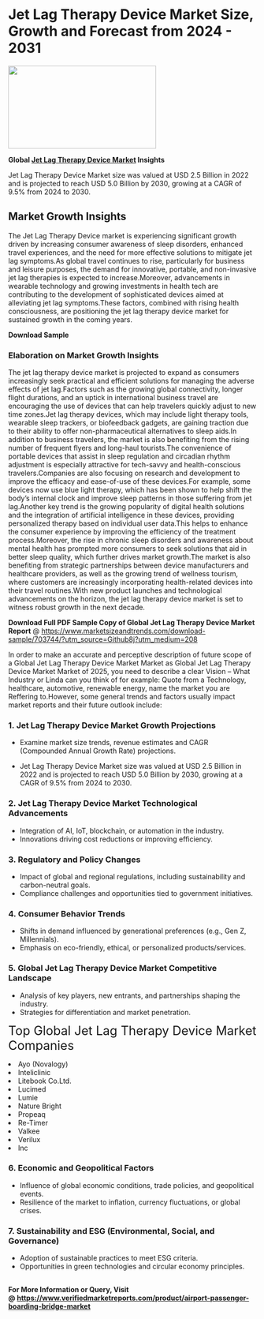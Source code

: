 <H1>Jet Lag Therapy Device Market Size, Growth and Forecast from 2024 - 2031</H1><img class="aligncenter size-medium wp-image-584254" src="https://thirdeyenews.in/wp-content/uploads/2024/09/Global-Market-Research-300x168.jpeg" alt="" width="300" height="168" /><p><strong>Global&nbsp;<a href="https://www.marketsizeandtrends.com/download-sample/703744/?utm_source=Github8j?utm_medium=208">Jet Lag Therapy Device Market</a> Insights</strong></p><p>Jet Lag Therapy Device Market size was valued at USD 2.5 Billion in 2022 and is projected to reach USD 5.0 Billion by 2030, growing at a CAGR of 9.5% from 2024 to 2030.</p><p><h2>Market Growth Insights</h2> The Jet Lag Therapy Device market is experiencing significant growth driven by increasing consumer awareness of sleep disorders, enhanced travel experiences, and the need for more effective solutions to mitigate jet lag symptoms.As global travel continues to rise, particularly for business and leisure purposes, the demand for innovative, portable, and non-invasive jet lag therapies is expected to increase.Moreover, advancements in wearable technology and growing investments in health tech are contributing to the development of sophisticated devices aimed at alleviating jet lag symptoms.These factors, combined with rising health consciousness, are positioning the jet lag therapy device market for sustained growth in the coming years.<p><strong>Download Sample</strong></p> <h3>Elaboration on Market Growth Insights</h3> The jet lag therapy device market is projected to expand as consumers increasingly seek practical and efficient solutions for managing the adverse effects of jet lag.Factors such as the growing global connectivity, longer flight durations, and an uptick in international business travel are encouraging the use of devices that can help travelers quickly adjust to new time zones.Jet lag therapy devices, which may include light therapy tools, wearable sleep trackers, or biofeedback gadgets, are gaining traction due to their ability to offer non-pharmaceutical alternatives to sleep aids.In addition to business travelers, the market is also benefiting from the rising number of frequent flyers and long-haul tourists.The convenience of portable devices that assist in sleep regulation and circadian rhythm adjustment is especially attractive for tech-savvy and health-conscious travelers.Companies are also focusing on research and development to improve the efficacy and ease-of-use of these devices.For example, some devices now use blue light therapy, which has been shown to help shift the body’s internal clock and improve sleep patterns in those suffering from jet lag.Another key trend is the growing popularity of digital health solutions and the integration of artificial intelligence in these devices, providing personalized therapy based on individual user data.This helps to enhance the consumer experience by improving the efficiency of the treatment process.Moreover, the rise in chronic sleep disorders and awareness about mental health has prompted more consumers to seek solutions that aid in better sleep quality, which further drives market growth.The market is also benefiting from strategic partnerships between device manufacturers and healthcare providers, as well as the growing trend of wellness tourism, where customers are increasingly incorporating health-related devices into their travel routines.With new product launches and technological advancements on the horizon, the jet lag therapy device market is set to witness robust growth in the next decade.<p><span class=""><strong>Download Full PDF Sample Copy of Global Jet Lag Therapy Device Market Report</strong> @ <a href="https://www.marketsizeandtrends.com/download-sample/703744/?utm_source=Github8j?utm_medium=208" target="_blank">https://www.marketsizeandtrends.com/download-sample/703744/?utm_source=Github8j?utm_medium=208</a></span></p><p>In order to make an accurate and perceptive description of future scope of a Global&nbsp;Jet Lag Therapy Device Market Market as Global&nbsp;Jet Lag Therapy Device Market Market of 2025, you need to describe a clear Vision &ndash; What Industry or Linda can you think of for example: Quote from a Technology, healthcare, automotive, renewable energy, name the market you are Reffering to.However, some general trends and factors usually impact market reports and their future outlook include:</p><h3>1.&nbsp;<strong>Jet Lag Therapy Device Market Growth Projections</strong></h3><ul><li>Examine market size trends, revenue estimates and CAGR (Compounded Annual Growth Rate) projections.</li><li><p>Jet Lag Therapy Device Market size was valued at USD 2.5 Billion in 2022 and is projected to reach USD 5.0 Billion by 2030, growing at a CAGR of 9.5% from 2024 to 2030.</p></li></ul><h3>2.&nbsp;<strong>Jet Lag Therapy Device Market Technological Advancements</strong></h3><ul><li>Integration of AI, IoT, blockchain, or automation in the industry.</li><li>Innovations driving cost reductions or improving efficiency.</li></ul><h3>3.&nbsp;<strong>Regulatory and Policy Changes</strong></h3><ul><li>Impact of global and regional regulations, including sustainability and carbon-neutral goals.</li><li>Compliance challenges and opportunities tied to government initiatives.</li></ul><h3>4.&nbsp;<strong>Consumer Behavior Trends</strong></h3><ul><li>Shifts in demand influenced by generational preferences (e.g., Gen Z, Millennials).</li><li>Emphasis on eco-friendly, ethical, or personalized products/services.</li></ul><h3>5.&nbsp;<strong>Global Jet Lag Therapy Device Market Competitive Landscape</strong></h3><ul><li>Analysis of key players, new entrants, and partnerships shaping the industry.</li><li>Strategies for differentiation and market penetration.</li></ul><p data-pm-slice="1 1 []"><span style="color: inherit; font-family: inherit; font-size: 25px;">Top Global Jet Lag Therapy Device Market Companies</span></p><div class="" data-test-id=""><p><li>Ayo (Novalogy)</li><li> Inteliclinic</li><li> Litebook Co.Ltd.</li><li> Lucimed</li><li> Lumie</li><li> Nature Bright</li><li> Propeaq</li><li> Re-Timer</li><li> Valkee</li><li> Verilux</li><li> Inc</li></p></div><h3>6.&nbsp;<strong>Economic and Geopolitical Factors</strong></h3><ul><li>Influence of global economic conditions, trade policies, and geopolitical events.</li><li>Resilience of the market to inflation, currency fluctuations, or global crises.</li></ul><h3>7.&nbsp;<strong>Sustainability and ESG (Environmental, Social, and Governance)</strong></h3><ul><li>Adoption of sustainable practices to meet ESG criteria.</li><li>Opportunities in green technologies and circular economy principles.</li></ul><h2><strong style="font-size: 14px;">For More Information or Query, Visit @&nbsp;</strong><a style="background-color: #ffffff; font-size: 14px;" href="https://www.marketsizeandtrends.com/report/jet-lag-therapy-device-market/" target="_blank">https://www.verifiedmarketreports.com/product/airport-passenger-boarding-bridge-market</a></h2>